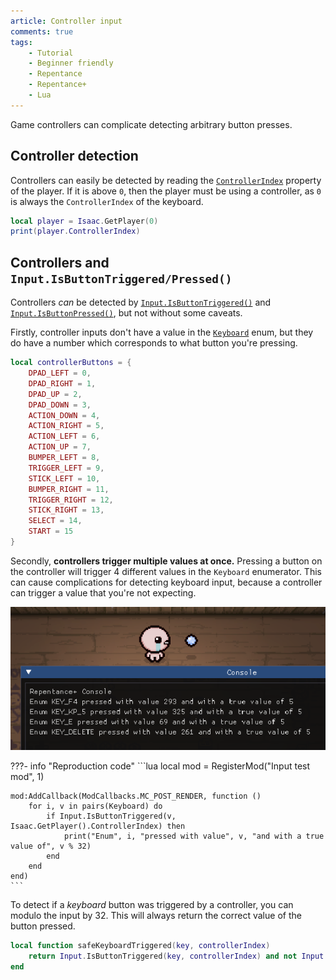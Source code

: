 ```yaml
---
article: Controller input
comments: true
tags:
    - Tutorial
    - Beginner friendly
    - Repentance
    - Repentance+
    - Lua
---
```


Game controllers can complicate detecting arbitrary button presses.

## Controller detection
Controllers can easily be detected by reading the [`ControllerIndex`](https://wofsauge.github.io/IsaacDocs/rep/EntityPlayer.html#controllerindex) property of the player. If it is above `0`, then the player must be using a controller, as `0` is always the `ControllerIndex` of the keyboard.
```lua
local player = Isaac.GetPlayer(0)
print(player.ControllerIndex)
```

## Controllers and `Input.IsButtonTriggered/Pressed()`
Controllers *can* be detected by [`Input.IsButtonTriggered()`](https://wofsauge.github.io/IsaacDocs/rep/Input.html#isbuttontriggered) and [`Input.IsButtonPressed()`](https://wofsauge.github.io/IsaacDocs/rep/Input.html#isbuttonpressed), but not without some caveats.

Firstly, controller inputs don't have a value in the [`Keyboard`](https://wofsauge.github.io/IsaacDocs/rep/enums/Keyboard.html) enum, but they do have a number which corresponds to what button you're pressing.
```lua
local controllerButtons = {
    DPAD_LEFT = 0,
    DPAD_RIGHT = 1,
    DPAD_UP = 2,
    DPAD_DOWN = 3,
    ACTION_DOWN = 4,
    ACTION_RIGHT = 5,
    ACTION_LEFT = 6,
    ACTION_UP = 7,
    BUMPER_LEFT = 8,
    TRIGGER_LEFT = 9,
    STICK_LEFT = 10,
    BUMPER_RIGHT = 11,
    TRIGGER_RIGHT = 12,
    STICK_RIGHT = 13,
    SELECT = 14,
    START = 15
}
```

Secondly, **controllers trigger multiple values at once.** Pressing a button on the controller will trigger 4 different values in the `Keyboard` enumerator. This can cause complications for detecting keyboard input, because a controller can trigger a value that you're not expecting.

![A controller triggering multiple values at once](../assets/controller_input/controller_input.png)

???- info "Reproduction code"
    ```lua
    local mod = RegisterMod("Input test mod", 1)

    mod:AddCallback(ModCallbacks.MC_POST_RENDER, function ()
        for i, v in pairs(Keyboard) do
            if Input.IsButtonTriggered(v, Isaac.GetPlayer().ControllerIndex) then
                print("Enum", i, "pressed with value", v, "and with a true value of", v % 32)
            end
        end
    end)
    ```

To detect if a *keyboard* button was triggered by a controller, you can modulo the input by 32. This will always return the correct value of the button pressed.
```lua
local function safeKeyboardTriggered(key, controllerIndex)
    return Input.IsButtonTriggered(key, controllerIndex) and not Input.IsButtonTriggered(key % 32, controllerIndex)
end
```